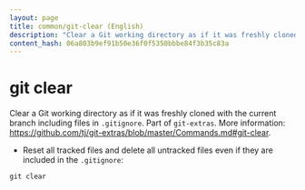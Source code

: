 ```yaml
---
layout: page
title: common/git-clear (English)
description: "Clear a Git working directory as if it was freshly cloned with the current branch including files in `.gitignore`."
content_hash: 06a803b9ef91b50e36f0f5350bbbe84f3b35c83a
---
```

# git clear

Clear a Git working directory as if it was freshly cloned with the current branch including files in `.gitignore`.
Part of `git-extras`.
More information: <https://github.com/tj/git-extras/blob/master/Commands.md#git-clear>.

- Reset all tracked files and delete all untracked files even if they are included in the `.gitignore`:

`git clear`

